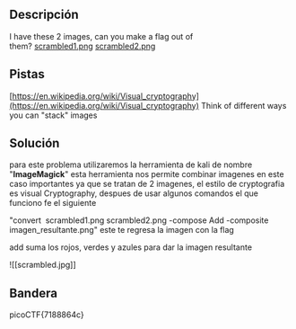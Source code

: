 ## Descripción
I have these 2 images, can you make a flag out of them? [scrambled1.png](https://mercury.picoctf.net/static/9f2d081f12c05202359632c1989e7927/scrambled1.png) [scrambled2.png](https://mercury.picoctf.net/static/9f2d081f12c05202359632c1989e7927/scrambled2.png)
## Pistas 
[https://en.wikipedia.org/wiki/Visual_cryptography](https://en.wikipedia.org/wiki/Visual_cryptography)
Think of different ways you can "stack" images
## Solución
para este problema utilizaremos la herramienta de kali de nombre
"**ImageMagick**" esta herramienta nos permite combinar imagenes en este caso importantes ya que se tratan de 2 imagenes, el estilo de cryptografia es visual Cryptography, despues de usar algunos comandos el que funciono fe el siguiente

"convert  scrambled1.png scrambled2.png -compose Add -composite imagen_resultante.png"
 este te regresa la imagen con la flag

add suma los rojos, verdes y azules para dar la imagen resultante

![[scrambled.jpg]]
## Bandera

picoCTF{7188864c}
